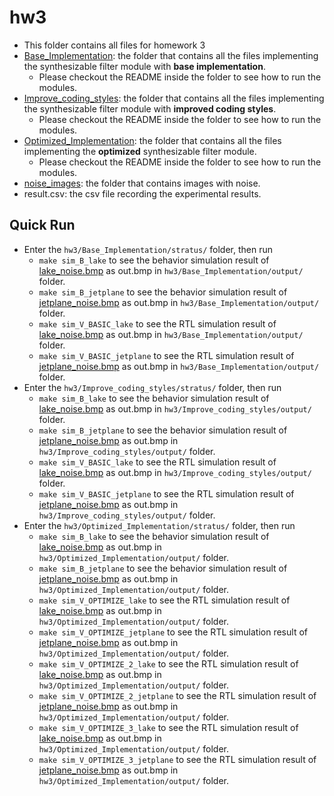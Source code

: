 # hw3
- This folder contains all files for homework 3
- [Base_Implementation](https://github.com/PaulWang0513/Electronic-System-Level-Design-and-Synthesis/tree/main/hw3/Base_Implementation): the folder that contains all the files implementing the synthesizable filter module with **base implementation**.
  - Please checkout the README inside the folder to see how to run the modules.
- [Improve_coding_styles](https://github.com/PaulWang0513/Electronic-System-Level-Design-and-Synthesis/tree/main/hw3/Improve_coding_styles): the folder that contains all the files implementing the synthesizable filter module with **improved coding styles**.
  - Please checkout the README inside the folder to see how to run the modules.
- [Optimized_Implementation](https://github.com/PaulWang0513/Electronic-System-Level-Design-and-Synthesis/tree/main/hw3/Optimized_Implementation): the folder that contains all the files implementing the **optimized** synthesizable filter module.
  - Please checkout the README inside the folder to see how to run the modules.
- [noise_images](https://github.com/PaulWang0513/Electronic-System-Level-Design-and-Synthesis/tree/main/hw3/noise_images): the folder that contains images with noise.
- result.csv: the csv file recording the experimental results.

## Quick Run
- Enter the `hw3/Base_Implementation/stratus/` folder, then run 
  - `make sim_B_lake` to see the behavior simulation result of [lake_noise.bmp](https://github.com/PaulWang0513/Electronic-System-Level-Design-and-Synthesis/tree/main/hw3/noise_images/lake_noise.bmp) as out.bmp in `hw3/Base_Implementation/output/` folder.
  - `make sim_B_jetplane` to see the behavior simulation result of [jetplane_noise.bmp](https://github.com/PaulWang0513/Electronic-System-Level-Design-and-Synthesis/tree/main/hw3/noise_images/jetplane_noise.bmp) as out.bmp in `hw3/Base_Implementation/output/` folder.
  - `make sim_V_BASIC_lake` to see the RTL simulation result of [lake_noise.bmp](https://github.com/PaulWang0513/Electronic-System-Level-Design-and-Synthesis/tree/main/hw3/noise_images/lake_noise.bmp) as out.bmp in `hw3/Base_Implementation/output/` folder.
  - `make sim_V_BASIC_jetplane` to see the RTL simulation result of [jetplane_noise.bmp](https://github.com/PaulWang0513/Electronic-System-Level-Design-and-Synthesis/tree/main/hw3/noise_images/jetplane_noise.bmp) as out.bmp in `hw3/Base_Implementation/output/` folder.
- Enter the `hw3/Improve_coding_styles/stratus/` folder, then run
  - `make sim_B_lake` to see the behavior simulation result of [lake_noise.bmp](https://github.com/PaulWang0513/Electronic-System-Level-Design-and-Synthesis/tree/main/hw3/noise_images/lake_noise.bmp) as out.bmp in `hw3/Improve_coding_styles/output/` folder.
  - `make sim_B_jetplane` to see the behavior simulation result of [jetplane_noise.bmp](https://github.com/PaulWang0513/Electronic-System-Level-Design-and-Synthesis/tree/main/hw3/noise_images/jetplane_noise.bmp) as out.bmp in `hw3/Improve_coding_styles/output/` folder.
  - `make sim_V_BASIC_lake` to see the RTL simulation result of [lake_noise.bmp](https://github.com/PaulWang0513/Electronic-System-Level-Design-and-Synthesis/tree/main/hw3/noise_images/lake_noise.bmp) as out.bmp in `hw3/Improve_coding_styles/output/` folder.
  - `make sim_V_BASIC_jetplane` to see the RTL simulation result of [jetplane_noise.bmp](https://github.com/PaulWang0513/Electronic-System-Level-Design-and-Synthesis/tree/main/hw3/noise_images/jetplane_noise.bmp) as out.bmp in `hw3/Improve_coding_styles/output/` folder.
- Enter the `hw3/Optimized_Implementation/stratus/` folder, then run
  - `make sim_B_lake` to see the behavior simulation result of [lake_noise.bmp](https://github.com/PaulWang0513/Electronic-System-Level-Design-and-Synthesis/tree/main/hw3/noise_images/lake_noise.bmp) as out.bmp in `hw3/Optimized_Implementation/output/` folder.
  - `make sim_B_jetplane` to see the behavior simulation result of [jetplane_noise.bmp](https://github.com/PaulWang0513/Electronic-System-Level-Design-and-Synthesis/tree/main/hw3/noise_images/jetplane_noise.bmp) as out.bmp in `hw3/Optimized_Implementation/output/` folder.
  - `make sim_V_OPTIMIZE_lake` to see the RTL simulation result of [lake_noise.bmp](https://github.com/PaulWang0513/Electronic-System-Level-Design-and-Synthesis/tree/main/hw3/noise_images/lake_noise.bmp) as out.bmp in `hw3/Optimized_Implementation/output/` folder.
  - `make sim_V_OPTIMIZE_jetplane` to see the RTL simulation result of [jetplane_noise.bmp](https://github.com/PaulWang0513/Electronic-System-Level-Design-and-Synthesis/tree/main/hw3/noise_images/jetplane_noise.bmp) as out.bmp in `hw3/Optimized_Implementation/output/` folder.
  - `make sim_V_OPTIMIZE_2_lake` to see the RTL simulation result of [lake_noise.bmp](https://github.com/PaulWang0513/Electronic-System-Level-Design-and-Synthesis/tree/main/hw3/noise_images/lake_noise.bmp) as out.bmp in `hw3/Optimized_Implementation/output/` folder.
  - `make sim_V_OPTIMIZE_2_jetplane` to see the RTL simulation result of [jetplane_noise.bmp](https://github.com/PaulWang0513/Electronic-System-Level-Design-and-Synthesis/tree/main/hw3/noise_images/jetplane_noise.bmp) as out.bmp in `hw3/Optimized_Implementation/output/` folder.
  - `make sim_V_OPTIMIZE_3_lake` to see the RTL simulation result of [lake_noise.bmp](https://github.com/PaulWang0513/Electronic-System-Level-Design-and-Synthesis/tree/main/hw3/noise_images/lake_noise.bmp) as out.bmp in `hw3/Optimized_Implementation/output/` folder.
  - `make sim_V_OPTIMIZE_3_jetplane` to see the RTL simulation result of [jetplane_noise.bmp](https://github.com/PaulWang0513/Electronic-System-Level-Design-and-Synthesis/tree/main/hw3/noise_images/jetplane_noise.bmp) as out.bmp in `hw3/Optimized_Implementation/output/` folder.